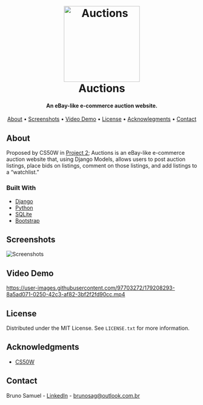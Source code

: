 
<h1 align="center">
    <br>
    <a href="https://auctions.tk">
        <img src="https://user-images.githubusercontent.com/97703272/199111494-c01b3653-1c4f-4f8c-8015-f50f3a3d1de7.png" alt="Auctions" width="200">
    </a>
    <br>
    Auctions
    <br>
</h1>

<h4 align="center">An eBay-like e-commerce auction website.</h4>

<p align="center">
    <a href="#about">About</a> •
    <a href="#screenshots">Screenshots</a> •
    <a href="#video-demo">Video Demo</a> •
    <a href="#license">License</a> •
    <a href="#acknowledgments">Acknowlegments</a> •
    <a href="#contact">Contact</a>
</p>


## About

Proposed by CS50W in [Project 2](https://cs50.harvard.edu/web/2020/projects/2/commerce/); Auctions is an eBay-like e-commerce auction website that, using Django Models, allows users to post auction listings, place bids on listings, comment on those listings, and add listings to a “watchlist.”


### Built With

* [Django](https://www.djangoproject.com/)
* [Python](https://www.python.org/)
* [SQLite](https://www.sqlite.org/index.html)
* [Bootstrap](https://getbootstrap.com/)


## Screenshots

![Screenshots](https://user-images.githubusercontent.com/97703272/179216665-e80ebdba-8a20-4f19-82d2-ce9751f0cdb9.png)


## Video Demo

https://user-images.githubusercontent.com/97703272/179208293-8a5ad071-0250-42c3-af82-3bf2f2fd90cc.mp4


## License

Distributed under the MIT License. See `LICENSE.txt` for more information.


## Acknowledgments

* [CS50W](https://cs50.harvard.edu/web/2020/)


## Contact

Bruno Samuel - [LinkedIn](https://www.linkedin.com/in/brunosag/) - brunosag@outlook.com.br
